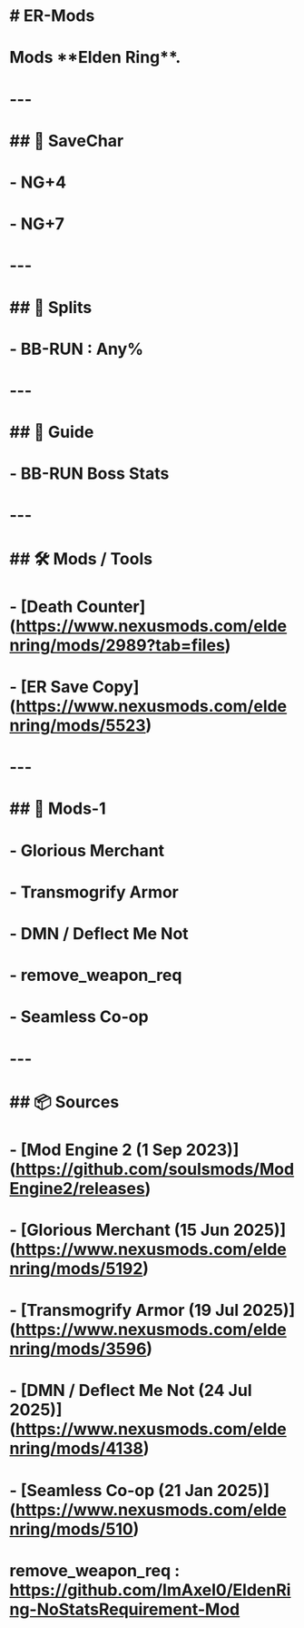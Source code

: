 # \# ER-Mods

# 

# Mods \*\*Elden Ring\*\*.

# 

# ---

# 

# \## 📁 SaveChar

# \- NG+4

# \- NG+7

# 

# ---

# 

# \## 🏁 Splits

# \- BB-RUN : Any%

# 

# ---

# 

# \## 🏁 Guide

# \- BB-RUN Boss Stats

# 

# ---

# 

# \## 🛠️ Mods / Tools

# \- \[Death Counter](https://www.nexusmods.com/eldenring/mods/2989?tab=files)  

# \- \[ER Save Copy](https://www.nexusmods.com/eldenring/mods/5523)

# 

# ---

# 

# \## 🧩 Mods-1

# \- Glorious Merchant  

# \- Transmogrify Armor  

# \- DMN / Deflect Me Not

# \- remove\_weapon\_req  

# \- Seamless Co-op

# 

# ---

# 

# \## 📦 Sources

# \- \[Mod Engine 2 (1 Sep 2023)](https://github.com/soulsmods/ModEngine2/releases)  

# \- \[Glorious Merchant (15 Jun 2025)](https://www.nexusmods.com/eldenring/mods/5192)  

# \- \[Transmogrify Armor (19 Jul 2025)](https://www.nexusmods.com/eldenring/mods/3596)  

# \- \[DMN / Deflect Me Not (24 Jul 2025)](https://www.nexusmods.com/eldenring/mods/4138)  

# \- \[Seamless Co-op (21 Jan 2025)](https://www.nexusmods.com/eldenring/mods/510)

#  remove\_weapon\_req   : https://github.com/ImAxel0/EldenRing-NoStatsRequirement-Mod




